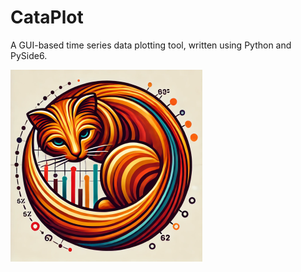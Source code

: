 # CataPlot

A GUI-based time series data plotting tool, written using Python and PySide6.

![CataPlot](doc/images/cataplot_logo2_sm.png)
